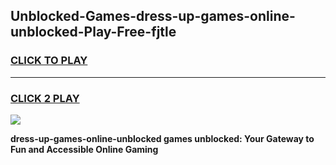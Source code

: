 
## Unblocked-Games-dress-up-games-online-unblocked-Play-Free-fjtle
<h3>
<a href="https://premium76.site?title=dress-up-games-online-unblocked&ref=18A">CLICK TO PLAY</a></h3>
<hr>

<h3>
<a href="https://premium76.site?title=dress-up-games-online-unblocked&ref=18A">CLICK 2 PLAY</a>
  
</h3>

<a href="https://premium76.site?title=dress-up-games-online-unblocked&ref=18A"><img src="https://clearcache.store/games.png"></a>


**dress-up-games-online-unblocked games unblocked: Your Gateway to Fun and Accessible Online Gaming**
